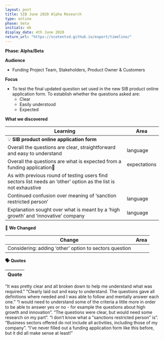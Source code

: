 ```yaml
---
layout: post
title: SIB June 2020 Alpha Research
type: online
phase: beta
initials: mk
display_date: 4th June 2020
return_url: "https://scotentsd.github.io/export/timeline/"
---
```


**Phase: Alpha/Beta**

**Audience**
- Funding Project Team, Stakeholders, Product Owner & Customers

**Focus**
- To test the final updated question set used in the new SIB product online application form. To establish whether the questions asked are:
   - Clear
   - Easily understood
   - Expected


**What we discovered**

Learning | Area
--- | ---
💡  **SIB product online application form** |
Overall the questions are clear, straightforward and easy to understand  | language
Overall the questions are what is expected from a funding application| expectations
As with previous round of testing users find sectors list needs an ‘other’ option as the list is not exhaustive |
Continued confusion over meaning of ‘sanction restricted person’ | language
Explanation sought over what is meant by a ‘high growth’ and ‘innovative’ company | language

🧰 **We Changed**  

Change | Area
--- | ---
Considering: adding ‘other’ option to sectors question |

**🗣 Quotes**

Quote |
--- |
“It was pretty clear and all broken down to help me understand what was required.”
“Clearly laid out and easy to understand. The questions gave all definitions where needed and I was able to follow and mentally answer each one.”
“I would need to understand some of the criteria a little more in order to be able to answer yes or no - for example the questions about high growth and innovation”.
“The questions were clear, but would need some research on my part”.
“I don’t know what a "sanctions restricted person" is”.
“Business sectors offered do not include all activities, including those of my company”.
“I’ve never filled out a funding application form like this before, but it did all make sense at least!”






<!--more-->
